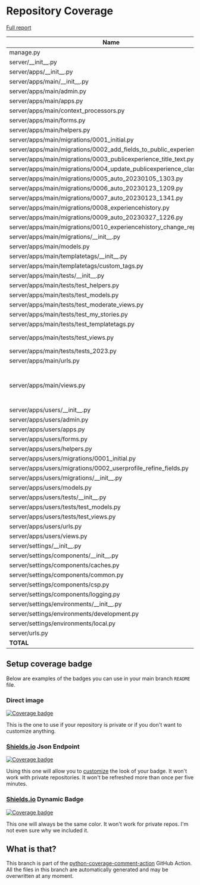 # Repository Coverage

[Full report](https://htmlpreview.github.io/?https://github.com/alan-turing-institute/AutSPACEs/blob/python-coverage-comment-action-data/htmlcov/index.html)

| Name                                                                      |    Stmts |     Miss |   Cover |   Missing |
|-------------------------------------------------------------------------- | -------: | -------: | ------: | --------: |
| manage.py                                                                 |       11 |        2 |     82% |     20-21 |
| server/\_\_init\_\_.py                                                    |        0 |        0 |    100% |           |
| server/apps/\_\_init\_\_.py                                               |        0 |        0 |    100% |           |
| server/apps/main/\_\_init\_\_.py                                          |        0 |        0 |    100% |           |
| server/apps/main/admin.py                                                 |        4 |        0 |    100% |           |
| server/apps/main/apps.py                                                  |        3 |        0 |    100% |           |
| server/apps/main/context\_processors.py                                   |        4 |        0 |    100% |           |
| server/apps/main/forms.py                                                 |       96 |        1 |     99% |       143 |
| server/apps/main/helpers.py                                               |      245 |        1 |     99% |       567 |
| server/apps/main/migrations/0001\_initial.py                              |        6 |        0 |    100% |           |
| server/apps/main/migrations/0002\_add\_fields\_to\_public\_experiences.py |        4 |        0 |    100% |           |
| server/apps/main/migrations/0003\_publicexperience\_title\_text.py        |        4 |        0 |    100% |           |
| server/apps/main/migrations/0004\_update\_publicexperience\_class.py      |        4 |        0 |    100% |           |
| server/apps/main/migrations/0005\_auto\_20230105\_1303.py                 |        4 |        0 |    100% |           |
| server/apps/main/migrations/0006\_auto\_20230123\_1209.py                 |        4 |        0 |    100% |           |
| server/apps/main/migrations/0007\_auto\_20230123\_1341.py                 |        4 |        0 |    100% |           |
| server/apps/main/migrations/0008\_experiencehistory.py                    |        5 |        0 |    100% |           |
| server/apps/main/migrations/0009\_auto\_20230327\_1226.py                 |        5 |        0 |    100% |           |
| server/apps/main/migrations/0010\_experiencehistory\_change\_reply.py     |        4 |        0 |    100% |           |
| server/apps/main/migrations/\_\_init\_\_.py                               |        0 |        0 |    100% |           |
| server/apps/main/models.py                                                |       28 |        1 |     96% |        43 |
| server/apps/main/templatetags/\_\_init\_\_.py                             |        0 |        0 |    100% |           |
| server/apps/main/templatetags/custom\_tags.py                             |       25 |        1 |     96% |        17 |
| server/apps/main/tests/\_\_init\_\_.py                                    |        0 |        0 |    100% |           |
| server/apps/main/tests/test\_helpers.py                                   |      196 |        0 |    100% |           |
| server/apps/main/tests/test\_models.py                                    |       25 |        0 |    100% |           |
| server/apps/main/tests/test\_moderate\_views.py                           |      250 |        0 |    100% |           |
| server/apps/main/tests/test\_my\_stories.py                               |       15 |        0 |    100% |           |
| server/apps/main/tests/test\_templatetags.py                              |       12 |        0 |    100% |           |
| server/apps/main/tests/test\_views.py                                     |      324 |        3 |     99% |   690-692 |
| server/apps/main/tests/tests\_2023.py                                     |       12 |        7 |     42% |     11-35 |
| server/apps/main/urls.py                                                  |        4 |        0 |    100% |           |
| server/apps/main/views.py                                                 |      243 |        6 |     98% |88, 92, 167, 300-306, 500 |
| server/apps/users/\_\_init\_\_.py                                         |        0 |        0 |    100% |           |
| server/apps/users/admin.py                                                |        3 |        0 |    100% |           |
| server/apps/users/apps.py                                                 |        3 |        0 |    100% |           |
| server/apps/users/forms.py                                                |       43 |        0 |    100% |           |
| server/apps/users/helpers.py                                              |       23 |        0 |    100% |           |
| server/apps/users/migrations/0001\_initial.py                             |        6 |        0 |    100% |           |
| server/apps/users/migrations/0002\_userprofile\_refine\_fields.py         |        4 |        0 |    100% |           |
| server/apps/users/migrations/\_\_init\_\_.py                              |        0 |        0 |    100% |           |
| server/apps/users/models.py                                               |       22 |        0 |    100% |           |
| server/apps/users/tests/\_\_init\_\_.py                                   |        0 |        0 |    100% |           |
| server/apps/users/tests/test\_models.py                                   |       64 |        0 |    100% |           |
| server/apps/users/tests/test\_views.py                                    |      144 |        0 |    100% |           |
| server/apps/users/urls.py                                                 |        4 |        0 |    100% |           |
| server/apps/users/views.py                                                |       41 |        0 |    100% |           |
| server/settings/\_\_init\_\_.py                                           |        8 |        0 |    100% |           |
| server/settings/components/\_\_init\_\_.py                                |        4 |        0 |    100% |           |
| server/settings/components/caches.py                                      |        2 |        0 |    100% |           |
| server/settings/components/common.py                                      |       39 |        0 |    100% |           |
| server/settings/components/csp.py                                         |        5 |        0 |    100% |           |
| server/settings/components/logging.py                                     |        3 |        0 |    100% |           |
| server/settings/environments/\_\_init\_\_.py                              |        1 |        0 |    100% |           |
| server/settings/environments/development.py                               |       27 |        0 |    100% |           |
| server/settings/environments/local.py                                     |        0 |        0 |    100% |           |
| server/urls.py                                                            |       12 |        0 |    100% |           |
|                                                                 **TOTAL** | **1999** |   **22** | **99%** |           |


## Setup coverage badge

Below are examples of the badges you can use in your main branch `README` file.

### Direct image

[![Coverage badge](https://raw.githubusercontent.com/alan-turing-institute/AutSPACEs/python-coverage-comment-action-data/badge.svg)](https://htmlpreview.github.io/?https://github.com/alan-turing-institute/AutSPACEs/blob/python-coverage-comment-action-data/htmlcov/index.html)

This is the one to use if your repository is private or if you don't want to customize anything.

### [Shields.io](https://shields.io) Json Endpoint

[![Coverage badge](https://img.shields.io/endpoint?url=https://raw.githubusercontent.com/alan-turing-institute/AutSPACEs/python-coverage-comment-action-data/endpoint.json)](https://htmlpreview.github.io/?https://github.com/alan-turing-institute/AutSPACEs/blob/python-coverage-comment-action-data/htmlcov/index.html)

Using this one will allow you to [customize](https://shields.io/endpoint) the look of your badge.
It won't work with private repositories. It won't be refreshed more than once per five minutes.

### [Shields.io](https://shields.io) Dynamic Badge

[![Coverage badge](https://img.shields.io/badge/dynamic/json?color=brightgreen&label=coverage&query=%24.message&url=https%3A%2F%2Fraw.githubusercontent.com%2Falan-turing-institute%2FAutSPACEs%2Fpython-coverage-comment-action-data%2Fendpoint.json)](https://htmlpreview.github.io/?https://github.com/alan-turing-institute/AutSPACEs/blob/python-coverage-comment-action-data/htmlcov/index.html)

This one will always be the same color. It won't work for private repos. I'm not even sure why we included it.

## What is that?

This branch is part of the
[python-coverage-comment-action](https://github.com/marketplace/actions/python-coverage-comment)
GitHub Action. All the files in this branch are automatically generated and may be
overwritten at any moment.